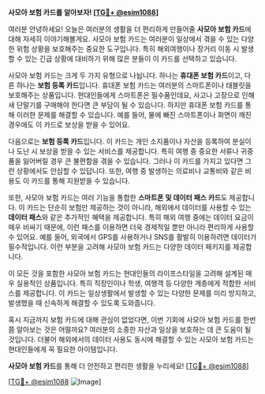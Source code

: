 **사모아 보험 카드를 알아보자! [[TG💪+ @esim1088](https://t.me/s/esim1088)]**

여러분 안녕하세요! 오늘은 여러분의 생활을 더 편리하게 만들어줄 **사모아 보험 카드**에 대해 자세히 이야기해볼게요. 사모아 보험 카드는 여러분이 일상에서 겪을 수 있는 다양한 위험 상황을 보호해주는 중요한 도구입니다. 특히 해외여행이나 장거리 이동 시 발생할 수 있는 긴급 상황에 대비하기 위해 많은 분들이 이 카드를 선택하고 있습니다.

사모아 보험 카드는 크게 두 가지 유형으로 나뉩니다. 하나는 **휴대폰 보험 카드**이고, 다른 하나는 **보험 등록 카드**입니다. 휴대폰 보험 카드는 여러분의 스마트폰이나 태블릿을 보호해주는 상품입니다. 현대인들에게 스마트폰은 필수품인데요, 사고나 고장으로 인해 새 단말기를 구매해야 한다면 큰 부담이 될 수 있습니다. 하지만 휴대폰 보험 카드를 통해 이러한 문제를 해결할 수 있습니다. 예를 들어, 물에 빠진 스마트폰이나 화면이 깨진 경우에도 이 카드로 보상을 받을 수 있어요.

다음으로는 **보험 등록 카드**입니다. 이 카드는 개인 소지품이나 자산을 등록하여 분실이나 도난 시 보상을 받을 수 있는 서비스를 제공합니다. 특히 여행 중 중요한 서류나 귀중품을 잃어버릴 경우 큰 불편함을 겪을 수 있습니다. 그러나 이 카드를 가지고 있다면 그런 상황에서도 안심할 수 있답니다. 또한, 여행 중 발생하는 의료비나 교통비와 같은 비용도 이 카드를 통해 지원받을 수 있습니다.

또한, 사모아 보험 카드는 여러 기능을 통합한 **스마트폰 및 데이터 패스 카드**도 제공합니다. 이 카드는 단순히 보험만 제공하는 것이 아니라, 해외에서 데이터를 사용할 수 있는 **데이터 패스**와 같은 추가적인 혜택을 제공합니다. 특히 해외 여행 중에는 데이터 요금이 매우 비싸기 때문에, 이런 패스를 이용하면 더욱 경제적일 뿐만 아니라 편리하게 사용할 수 있어요. 예를 들어, 외국에서 GPS를 사용하거나 SNS를 활발히 이용하려면 데이터가 필수적입니다. 이런 부분을 고려해 사모아 보험 카드는 다양한 데이터 패키지를 제공합니다.

이 모든 것을 포함한 사모아 보험 카드는 현대인들의 라이프스타일을 고려해 설계된 매우 실용적인 상품입니다. 특히 직장인이나 학생, 여행객 등 다양한 계층에게 적합한 서비스를 제공합니다. 이 카드는 일상생활에서 발생할 수 있는 다양한 문제를 미리 방지하고, 발생했을 때 신속하게 해결할 수 있도록 도와줍니다.

혹시 지금까지 보험 카드에 대해 관심이 없었다면, 이번 기회에 사모아 보험 카드를 한번쯤 알아보는 것은 어떨까요? 여러분의 소중한 자산과 일상을 보호하는 데 큰 도움이 될 것입니다. 더불어 해외에서의 데이터 사용도 동시에 해결할 수 있는 사모아 보험 카드는 현대인들에게 꼭 필요한 아이템입니다.

**사모아 보험 카드**를 통해 더 안전하고 편리한 생활을 누리세요! [[TG💪+ @esim1088](https://t.me/s/esim1088)]

[[TG💪+ @esim1088](https://t.me/s/esim1088) ![Image](https://i.postimg.cc/Y0z9fWf4/image.png)]